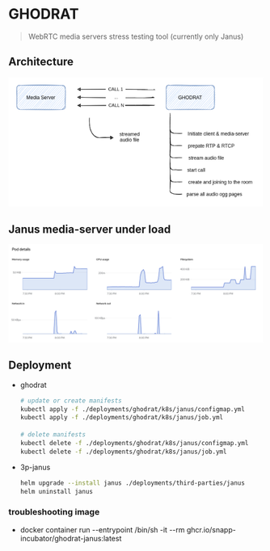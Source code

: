 # GHODRAT

> WebRTC media servers stress testing tool (currently only Janus)

## Architecture

<p align="center">
  <img src="assets/architecture.png" />
</p>

## Janus media-server under load

<p align="center">
  <img src="assets/statistics.png" />
</p>

## Deployment

- ghodrat

    ``` zsh
    # update or create manifests
    kubectl apply -f ./deployments/ghodrat/k8s/janus/configmap.yml
    kubectl apply -f ./deployments/ghodrat/k8s/janus/job.yml

    # delete manifests
    kubectl delete -f ./deployments/ghodrat/k8s/janus/configmap.yml
    kubectl delete -f ./deployments/ghodrat/k8s/janus/job.yml
    ```

- 3p-janus

    ``` zsh
    helm upgrade --install janus ./deployments/third-parties/janus
    helm uninstall janus
    ```

### troubleshooting image

- docker container run --entrypoint /bin/sh -it --rm ghcr.io/snapp-incubator/ghodrat-janus:latest
